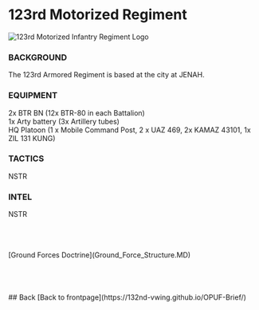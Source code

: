 #  123rd Motorized Regiment<br>


![123rd Motorized Infantry Regiment Logo](/OPUF-Brief/Images/123rd_APC_REGT.PNG)



### BACKGROUND<br>
The 123rd Armored Regiment is based at the city at JENAH.


### EQUIPMENT <br>
2x BTR BN  (12x BTR-80 in each Battalion) <br>
1x Arty battery (3x Artillery tubes) <br>
HQ Platoon (1 x Mobile Command Post, 2 x UAZ 469, 2x KAMAZ 43101, 1x ZIL 131 KUNG) <br>




### TACTICS
NSTR



### INTEL
NSTR

<br>
<br>
<br>
[Ground Forces Doctrine](Ground_Force_Structure.MD)
<br>
<br>
<br>
<br>
<br>
## Back
[Back to frontpage](https://132nd-vwing.github.io/OPUF-Brief/)